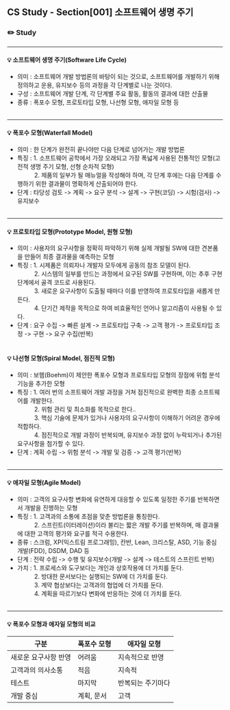 ## CS Study - Section[001] 소프트웨어 생명 주기
### ✏️ Study

---
#### 💡 소프트웨어 생명 주기(Software Life Cycle)
- 의미 : 소프트웨어 개발 방법론의 바탕이 되는 것으로, 소프트웨어를 개발하기 위해 정의하고 운용, 유지보수 등의 과정을 각 단계별로 나눈 것이다.
- 구성 : 소프트웨어 개발 단계, 각 단계별 주요 활동, 활동의 결과에 대한 산출물
- 종류 : 폭포수 모형, 프로토타입 모형, 나선형 모형, 애자일 모형 등
<br><br>

---
#### 💡 폭포수 모형(Waterfall Model)
- 의미 : 한 단계가 완전히 끝나야만 다음 단계로 넘어가는 개발 방법론
- 특징 : 1. 소프트웨어 공학에서 가장 오래되고 가장 폭넓게 사용된 전통적인 모형(고전적 생명 주기 모형, 선형 순차적 모형) <br>
  &nbsp; &nbsp; &nbsp; &nbsp; &nbsp; 2. 제품의 일부가 될 매뉴얼을 작성해야 하며, 각 단계 후에는 다음 단계를 수행하기 위한 결과물이 명확하게 산출되어야 한다.
- 단계 : 타당성 검토 -> 계획 -> 요구 분석 -> 설계 -> 구현(코딩) -> 시험(검사) -> 유지보수
<br><br>

---
#### 💡 프로토타입 모형(Prototype Model, 원형 모형)
- 의미 : 사용자의 요구사항을 정확히 파악하기 위해 실제 개발될 SW에 대한 견본품을 만들어 최종 결과물을 예측하는 모형
- 특징 : 1. 시제품은 의뢰자나 개발자 모두에게 공동의 참조 모델이 된다. <br>
  &nbsp; &nbsp; &nbsp; &nbsp; &nbsp; 2. 시스템의 일부를 만드는 과정에서 요구된 SW를 구현하며, 이는 추후 구현 단계에서 골격 코드로 사용된다. <br>
  &nbsp; &nbsp; &nbsp; &nbsp; &nbsp; 3. 새로운 요구사항이 도출될 때마다 이를 반영하여 프로토타입을 새롭게 만든다. <br>
  &nbsp; &nbsp; &nbsp; &nbsp; &nbsp; 4. 단기간 제작을 목적으로 하여 비효율적인 언어나 알고리즘이 사용될 수 있다.
- 단계 : 요구 수집 -> 빠른 설계 -> 프로토타입 구축 -> 고객 평가 -> 프로토타입 조정 -> 구현 -> 요구 수집(반복)
  <br><br>

#### 💡 나선형 모형(Spiral Model, 점진적 모형)
- 의미 : 보헴(Boehm)이 제안한 폭포수 모형과 프로토타입 모형의 장점에 위험 분석 기능을 추가한 모형
- 특징 : 1. 여러 번의 소프트웨어 개발 과정을 거쳐 점진적으로 완벽한 최종 소프트웨어를 개발한다. <br>
  &nbsp; &nbsp; &nbsp; &nbsp; &nbsp; 2. 위험 관리 및 최소화를 목적으로 한다.. <br>
  &nbsp; &nbsp; &nbsp; &nbsp; &nbsp; 3. 핵심 기술에 문제가 있거나 사용자의 요구사항이 이해하기 어려운 경우에 적합하다. <br>
  &nbsp; &nbsp; &nbsp; &nbsp; &nbsp; 4. 점진적으로 개발 과정이 반복되며, 유지보수 과정 없이 누락되거나 추가된 요구사항을 첨가할 수 있다.
- 단계 : 계획 수립 -> 위험 분석 -> 개발 및 검증 -> 고객 평가(반복)
  <br><br>

---
#### 💡 애자일 모형(Agile Model)
- 의미 : 고객의 요구사항 변화에 유연하게 대응할 수 있도록 일정한 주기를 반복하면서 개발을 진행하는 모형
- 특징 : 1. 고객과의 소통에 초점을 맞춘 방법론을 통칭한다. <br>
  &nbsp; &nbsp; &nbsp; &nbsp; &nbsp; 2. 스프린트(이터레이션)이라 불리는 짧은 개발 주기를 반복하며, 매 결과물에 대한 고객의 평가와 요구를 적극 수용한다. <br>
- 종류 : 스크럼, XP(익스트림 프로그래밍), 칸반, Lean, 크리스탈, ASD, 기능 중심 개발(FDD), DSDM, DAD 등
- 단계 : 전략 수립 -> 수행 및 유지보수(개발 -> 설계 -> 테스트의 스프린트 반복)
- 가치 : 1. 프로세스와 도구보다는 개인과 상호작용에 더 가치를 둔다. <br>
  &nbsp; &nbsp; &nbsp; &nbsp; &nbsp; 2. 방대한 문서보다는 실행되는 SW에 더 가치를 둔다. <br>
  &nbsp; &nbsp; &nbsp; &nbsp; &nbsp; 3. 계약 협상보다는 고객과의 협업에 더 가치를 둔다. <br>
  &nbsp; &nbsp; &nbsp; &nbsp; &nbsp; 4. 계획을 따르기보다 변화에 반응하는 것에 더 가치를 둔다.
  <br><br>

---
#### 💡 폭포수 모형과 애자일 모형의 비교
| 구분          | 폭포수 모형 | 애자일 모형    |
|-------------|--------|-----------|
| 새로운 요구사항 반영 | 어려움    | 지속적으로 반영  |
| 고객과의 의사소통   | 적음     | 지속적       |
| 테스트         | 마지막    | 반복되는 주기마다 |
| 개발 중심       | 계획, 문서 | 고객        |